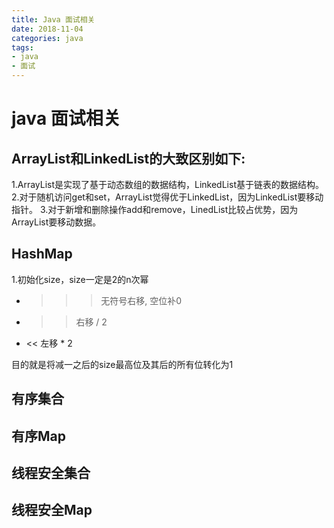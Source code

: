 ```yaml
---
title: Java 面试相关
date: 2018-11-04
categories: java
tags:
- java
- 面试
---
```


# java 面试相关

## ArrayList和LinkedList的大致区别如下:
1.ArrayList是实现了基于动态数组的数据结构，LinkedList基于链表的数据结构。 
2.对于随机访问get和set，ArrayList觉得优于LinkedList，因为LinkedList要移动指针。 
3.对于新增和删除操作add和remove，LinedList比较占优势，因为ArrayList要移动数据。 

## HashMap
1.初始化size，size一定是2的n次幂

- >>> 无符号右移, 空位补0
- >> 右移 / 2
- << 左移 * 2

目的就是将减一之后的size最高位及其后的所有位转化为1

## 有序集合

## 有序Map

## 线程安全集合

## 线程安全Map